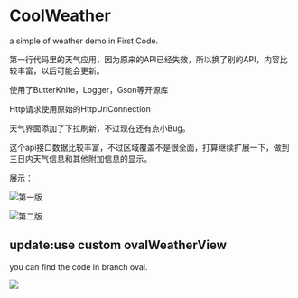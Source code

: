# CoolWeather
a simple of weather demo in First Code.

第一行代码里的天气应用，因为原来的API已经失效，所以换了别的API，内容比较丰富，以后可能会更新。

使用了ButterKnife，Logger，Gson等开源库

Http请求使用原始的HttpUrlConnection

天气界面添加了下拉刷新，不过现在还有点小Bug。

这个api接口数据比较丰富，不过区域覆盖不是很全面，打算继续扩展一下，做到三日内天气信息和其他附加信息的显示。

展示：

![第一版](http://oa3wvfmvl.bkt.clouddn.com/coolweather.gif)

![第二版](http://oa3wvfmvl.bkt.clouddn.com/coolweather2.gif)

## update:use custom ovalWeatherView

you can find the code in branch oval.

![](http://oa3wvfmvl.bkt.clouddn.com/coolweather2.png)